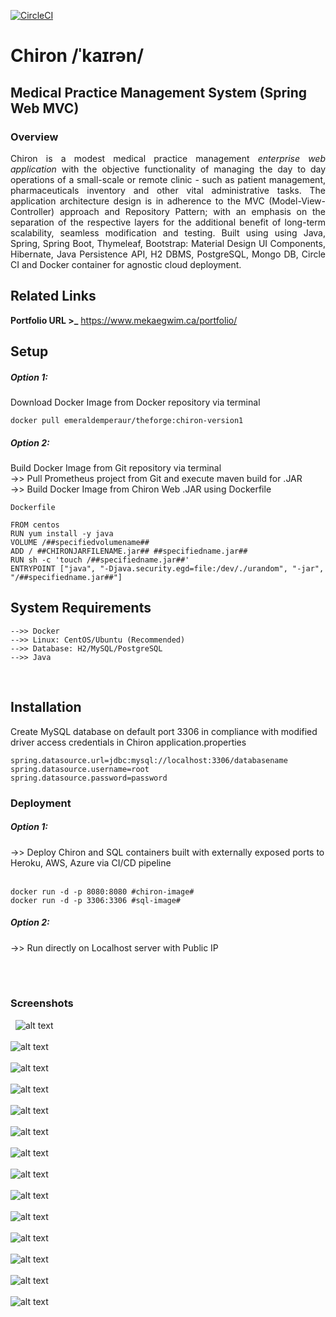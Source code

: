 [![CircleCI](https://circleci.com/gh/emeraldemperaur/chiron.svg?style=svg)](https://circleci.com/gh/emeraldemperaur/chiron)

# Chiron /ˈkaɪrən/
## Medical Practice Management System (Spring Web MVC)


### Overview
<p align="justify">Chiron is a modest medical practice management <em>enterprise web application</em> with the objective functionality of managing the day to day operations of a small-scale or remote clinic - such as patient management, pharmaceuticals inventory and other vital administrative tasks. The application architecture design is in adherence to the MVC (Model-View-Controller) approach and Repository Pattern; with an emphasis on the separation of the respective layers for the additional benefit of long-term scalability, seamless modification and testing. Built using using Java, Spring, Spring Boot, Thymeleaf, Bootstrap: Material Design UI Components, Hibernate, Java Persistence API, H2 DBMS, PostgreSQL, Mongo DB, Circle CI and Docker container for agnostic cloud deployment. 


## Related Links

**Portfolio URL >_** https://www.mekaegwim.ca/portfolio/


## Setup
<h5>Option 1:</h5>Download Docker Image from Docker repository via terminal
&nbsp;

```
docker pull emeraldemperaur/theforge:chiron-version1
```
<h5>Option 2:</h5>Build Docker Image from Git repository via terminal<br>
->> Pull Prometheus project from Git and execute maven build for .JAR <br>
->> Build Docker Image from Chiron Web .JAR using Dockerfile

```
Dockerfile

FROM centos
RUN yum install -y java
VOLUME /##specifiedvolumename##
ADD / ##CHIRONJARFILENAME.jar## ##specifiedname.jar##
RUN sh -c 'touch /##specifiedname.jar##'
ENTRYPOINT ["java", "-Djava.security.egd=file:/dev/./urandom", "-jar", "/##specifiedname.jar##"]
```

## System Requirements

```
-->> Docker
-->> Linux: CentOS/Ubuntu (Recommended) 
-->> Database: H2/MySQL/PostgreSQL
-->> Java
```

&nbsp;
## Installation
Create MySQL database on default port 3306 in compliance with modified driver access credentials in Chiron application.properties

```
spring.datasource.url=jdbc:mysql://localhost:3306/databasename
spring.datasource.username=root
spring.datasource.password=password
```


### Deployment
<h5>Option 1:</h5>->> Deploy Chiron and SQL containers built with externally exposed ports to Heroku, AWS, Azure via CI/CD pipeline
<br>&nbsp;

```
docker run -d -p 8080:8080 #chiron-image#
docker run -d -p 3306:3306 #sql-image#
```

<h5>Option 2:</h5>->> Run directly on Localhost server with Public IP

<br><br>
### Screenshots
&nbsp;
![alt text](imgforge/chironscreenshot1.png)
&nbsp;<br><br>
![alt text](imgforge/chironscreenshot2.png)
&nbsp;<br><br>
![alt text](imgforge/chironscreenshot3.png)
&nbsp;<br><br>
![alt text](imgforge/chironscreenshot4.png)
&nbsp;<br><br>
![alt text](imgforge/chironscreenshot5.png)
&nbsp;<br><br>
![alt text](imgforge/chironscreenshot6.png)
&nbsp;<br><br>
![alt text](imgforge/chironscreenshot7.png)
&nbsp;<br><br>
![alt text](imgforge/chironscreenshot8.png)
&nbsp;<br><br>
![alt text](imgforge/chironscreenshot9.png)
&nbsp;<br><br>
![alt text](imgforge/chironscreenshot10.png)
&nbsp;<br><br>
![alt text](imgforge/chironscreenshot11.png)
&nbsp;<br><br>
![alt text](imgforge/chironscreenshot12.png)
&nbsp;<br><br>
![alt text](imgforge/chironscreenshot13.png)
&nbsp;<br><br>
![alt text](imgforge/chironscreenshot14.png)
&nbsp;<br><br>



